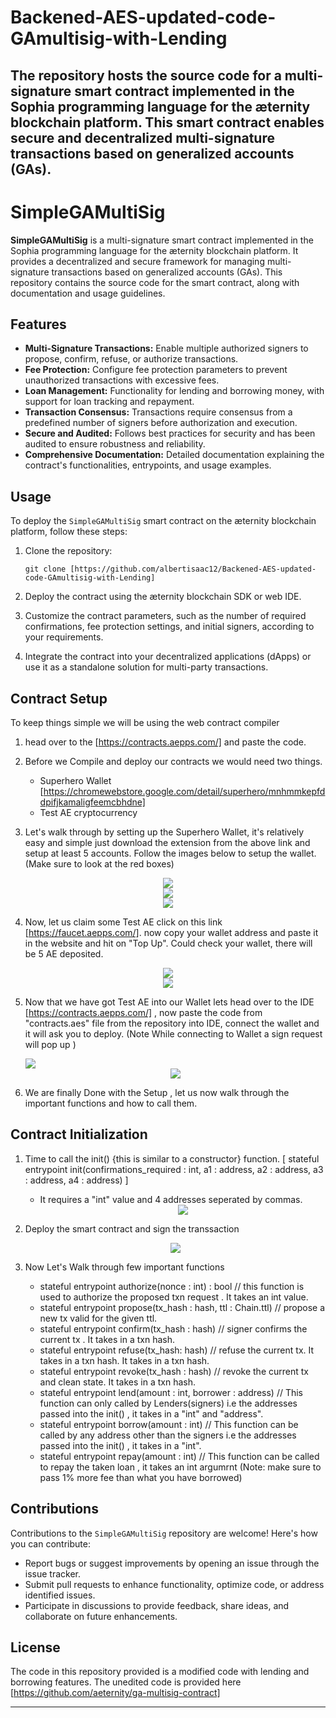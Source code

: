 # Backened-AES-updated-code-GAmultisig-with-Lending
The repository hosts the source code for a multi-signature smart contract implemented in the Sophia programming language for the æternity blockchain platform. This smart contract enables secure and decentralized multi-signature transactions based on generalized accounts (GAs).
---

# SimpleGAMultiSig

**SimpleGAMultiSig** is a multi-signature smart contract implemented in the Sophia programming language for the æternity blockchain platform. It provides a decentralized and secure framework for managing multi-signature transactions based on generalized accounts (GAs). This repository contains the source code for the smart contract, along with documentation and usage guidelines.

## Features

- **Multi-Signature Transactions:** Enable multiple authorized signers to propose, confirm, refuse, or authorize transactions.
- **Fee Protection:** Configure fee protection parameters to prevent unauthorized transactions with excessive fees.
- **Loan Management:** Functionality for lending and borrowing money, with support for loan tracking and repayment.
- **Transaction Consensus:** Transactions require consensus from a predefined number of signers before authorization and execution.
- **Secure and Audited:** Follows best practices for security and has been audited to ensure robustness and reliability.
- **Comprehensive Documentation:** Detailed documentation explaining the contract's functionalities, entrypoints, and usage examples.

## Usage

To deploy the `SimpleGAMultiSig` smart contract on the æternity blockchain platform, follow these steps:

1. Clone the repository:
   ```
   git clone [https://github.com/albertisaac12/Backened-AES-updated-code-GAmultisig-with-Lending]
   ```

2. Deploy the contract using the æternity blockchain SDK or web IDE. 
   
4. Customize the contract parameters, such as the number of required confirmations, fee protection settings, and initial signers, according to your requirements.

5. Integrate the contract into your decentralized applications (dApps) or use it as a standalone solution for multi-party transactions.


## Contract Setup

To keep things simple we will be using the web contract compiler

1. head over to the [https://contracts.aepps.com/] and paste the code.

2. Before we Compile and deploy our contracts we would need two things.
    - Superhero Wallet [https://chromewebstore.google.com/detail/superhero/mnhmmkepfddpifjkamaligfeemcbhdne]
    - Test AE cryptocurrency
3. Let's walk through by setting up the Superhero Wallet, it's relatively easy and simple just download the extension from the above link and setup at least 5 accounts. Follow the images below to setup the wallet. (Make sure to look at the red boxes)

<div align="center">
   <img src = "https://github.com/albertisaac12/Backened-AES-updated-code-GAmultisig-with-Lending/assets/91803132/f343ee44-b2c4-4533-915d-5b38378d886f">
               
</div>

<div align="center">
   <img src ="https://github.com/albertisaac12/Backened-AES-updated-code-GAmultisig-with-Lending/assets/91803132/f6822792-3b90-4f5c-94df-d10ce06d061e">
</div>

<div align="center">
   <img src ="https://github.com/albertisaac12/Backened-AES-updated-code-GAmultisig-with-Lending/assets/91803132/84091457-6c4d-4f47-9fa5-5b2085cdc715">
</div>

4. Now, let us claim some Test AE click on this link [https://faucet.aepps.com/]. now copy your wallet address and paste it in the website and hit on "Top Up". Could check your wallet, there will be 5 AE deposited.

<div align="center">
   <img src="https://github.com/albertisaac12/Backened-AES-updated-code-GAmultisig-with-Lending/assets/91803132/37cc3019-d0de-4beb-83ac-8f958585cd7d">
</div>

<div align="center">
   <img src="https://github.com/albertisaac12/Backened-AES-updated-code-GAmultisig-with-Lending/assets/91803132/f21b2b1b-0dd7-427c-b88a-fb0e2410ce2a">
</div>

5. Now that we have got Test AE into our Wallet lets head over to the IDE [https://contracts.aepps.com/] , now paste the code from "contracts.aes" file from the repository into IDE, connect the wallet and it will ask you to deploy. (Note While connecting to Wallet a sign request will pop up )
   <div align="centre">
      <img src="https://github.com/albertisaac12/Backened-AES-updated-code-GAmultisig-with-Lending/assets/91803132/05cf7409-87a8-40e1-b664-de0788cb03ec">
   </div> 

   <div align ="center">
      <img src="https://github.com/albertisaac12/Backened-AES-updated-code-GAmultisig-with-Lending/assets/91803132/d0cc1079-e74a-4a1d-b42b-ad19ee1e57a5">
   </div>
6. We are finally Done with the Setup , let us now walk through the important functions and how to call them.

## Contract Initialization

1. Time to call the init() {this is similar to a constructor} function.  [ stateful entrypoint init(confirmations_required : int, a1 : address, a2 : address, a3 : address, a4 : address) ]
   - It requires a "int" value and 4 addresses seperated by commas.
     <div align="center">
        <img src="https://github.com/albertisaac12/Backened-AES-updated-code-GAmultisig-with-Lending/assets/91803132/cb640cc0-4920-461b-ae66-1ba7d4a4b470">
     </div>
2. Deploy the smart contract and sign the transsaction
   <div align="center">
        <img src="https://github.com/albertisaac12/Backened-AES-updated-code-GAmultisig-with-Lending/assets/91803132/02a9b4a7-b9de-4cba-a973-570ce6000810">
     </div>

3. Now Let's Walk through few important functions
   - stateful entrypoint authorize(nonce : int) : bool // this function is used to authorize the proposed txn request . It takes an int value.
   - stateful entrypoint propose(tx_hash : hash, ttl : Chain.ttl) // propose a new tx valid for the given ttl.
   - stateful entrypoint confirm(tx_hash : hash)   // signer confirms the current tx . It takes in a txn hash.
   - stateful entrypoint refuse(tx_hash: hash) // refuse the current tx. It takes in a txn hash. It takes in a txn hash.
   - stateful entrypoint revoke(tx_hash : hash) // revoke the current tx and clean state. It takes in a txn hash.
   - stateful entrypoint lend(amount : int, borrower : address) // This function can only called by Lenders(signers) i.e the addresses passed into the init() , it takes in a "int" and "address". 
   - stateful entrypoint borrow(amount : int) // This function can be called by any address other than the signers i.e the addresses passed into the init() , it takes in a "int".
   - stateful entrypoint repay(amount : int) // This function can be called to repay the taken loan , it takes an int argumrnt (Note: make sure to pass 1% more fee than what you have borrowed)


## Contributions

Contributions to the `SimpleGAMultiSig` repository are welcome! Here's how you can contribute:

- Report bugs or suggest improvements by opening an issue through the issue tracker.
- Submit pull requests to enhance functionality, optimize code, or address identified issues.
- Participate in discussions to provide feedback, share ideas, and collaborate on future enhancements.

## License

The code in this repository provided is a modified code with lending and borrowing features. The unedited code is provided here [https://github.com/aeternity/ga-multisig-contract]



---
